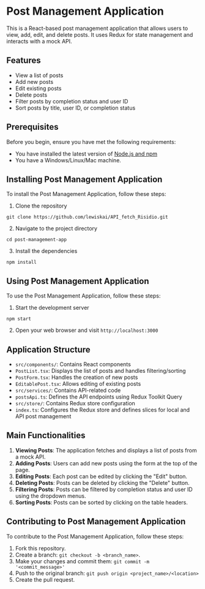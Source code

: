 # Post Management Application

This is a React-based post management application that allows users to view, add, edit, and delete posts. It uses Redux for state management and interacts with a mock API.

## Features

- View a list of posts
- Add new posts
- Edit existing posts
- Delete posts
- Filter posts by completion status and user ID
- Sort posts by title, user ID, or completion status

## Prerequisites

Before you begin, ensure you have met the following requirements:
* You have installed the latest version of [Node.js and npm](https://nodejs.org/en/download/)
* You have a Windows/Linux/Mac machine.

## Installing Post Management Application

To install the Post Management Application, follow these steps:

1. Clone the repository
```
git clone https://github.com/lewiskai/API_fetch_Risidio.git
```

2. Navigate to the project directory
```
cd post-management-app
```

3. Install the dependencies
```
npm install
```

## Using Post Management Application

To use the Post Management Application, follow these steps:

1. Start the development server
```
npm start
```

2. Open your web browser and visit `http://localhost:3000`

## Application Structure

- `src/components/`: Contains React components
- `PostList.tsx`: Displays the list of posts and handles filtering/sorting
- `PostForm.tsx`: Handles the creation of new posts
- `EditablePost.tsx`: Allows editing of existing posts
- `src/services/`: Contains API-related code
- `postsApi.ts`: Defines the API endpoints using Redux Toolkit Query
- `src/store/`: Contains Redux store configuration
- `index.ts`: Configures the Redux store and defines slices for local and API post management

## Main Functionalities

1. **Viewing Posts**: The application fetches and displays a list of posts from a mock API.
2. **Adding Posts**: Users can add new posts using the form at the top of the page.
3. **Editing Posts**: Each post can be edited by clicking the "Edit" button.
4. **Deleting Posts**: Posts can be deleted by clicking the "Delete" button.
5. **Filtering Posts**: Posts can be filtered by completion status and user ID using the dropdown menus.
6. **Sorting Posts**: Posts can be sorted by clicking on the table headers.

## Contributing to Post Management Application

To contribute to the Post Management Application, follow these steps:

1. Fork this repository.
2. Create a branch: `git checkout -b <branch_name>`.
3. Make your changes and commit them: `git commit -m '<commit_message>'`
4. Push to the original branch: `git push origin <project_name>/<location>`
5. Create the pull request.